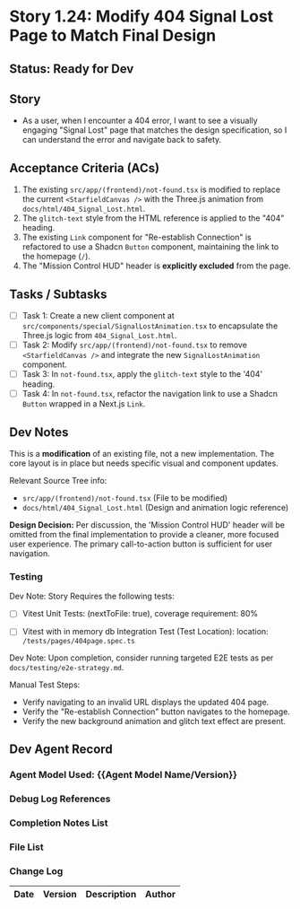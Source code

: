 # Story 1.24: Modify 404 Signal Lost Page to Match Final Design

## Status: Ready for Dev

## Story

- As a user, when I encounter a 404 error, I want to see a visually engaging "Signal Lost" page that matches the design specification, so I can understand the error and navigate back to safety.

## Acceptance Criteria (ACs)

1.  The existing `src/app/(frontend)/not-found.tsx` is modified to replace the current `<StarfieldCanvas />` with the Three.js animation from `docs/html/404_Signal_Lost.html`.
2.  The `glitch-text` style from the HTML reference is applied to the "404" heading.
3.  The existing `Link` component for "Re-establish Connection" is refactored to use a Shadcn `Button` component, maintaining the link to the homepage (`/`).
4.  The "Mission Control HUD" header is **explicitly excluded** from the page.

## Tasks / Subtasks

- [ ] Task 1: Create a new client component at `src/components/special/SignalLostAnimation.tsx` to encapsulate the Three.js logic from `404_Signal_Lost.html`.
- [ ] Task 2: Modify `src/app/(frontend)/not-found.tsx` to remove `<StarfieldCanvas />` and integrate the new `SignalLostAnimation` component.
- [ ] Task 3: In `not-found.tsx`, apply the `glitch-text` style to the '404' heading.
- [ ] Task 4: In `not-found.tsx`, refactor the navigation link to use a Shadcn `Button` wrapped in a Next.js `Link`.

## Dev Notes

This is a **modification** of an existing file, not a new implementation. The core layout is in place but needs specific visual and component updates.

Relevant Source Tree info:
- `src/app/(frontend)/not-found.tsx` (File to be modified)
- `docs/html/404_Signal_Lost.html` (Design and animation logic reference)

**Design Decision:** Per discussion, the 'Mission Control HUD' header will be omitted from the final implementation to provide a cleaner, more focused user experience. The primary call-to-action button is sufficient for user navigation.

### Testing

Dev Note: Story Requires the following tests:

- [ ] Vitest Unit Tests: (nextToFile: true), coverage requirement: 80%
- [ ] Vitest with in memory db Integration Test (Test Location): location: `/tests/pages/404page.spec.ts`


Dev Note: Upon completion, consider running targeted E2E tests as per `docs/testing/e2e-strategy.md`.

Manual Test Steps:
- Verify navigating to an invalid URL displays the updated 404 page.
- Verify the "Re-establish Connection" button navigates to the homepage.
- Verify the new background animation and glitch text effect are present.

## Dev Agent Record

### Agent Model Used: {{Agent Model Name/Version}}

### Debug Log References

### Completion Notes List

### File List

### Change Log

| Date | Version | Description | Author |
| :--- | :------ | :---------- | :----- |
